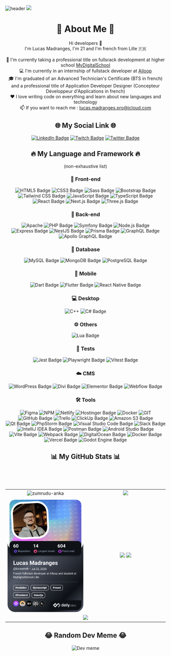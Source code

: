 ![header](https://capsule-render.vercel.app/api?type=waving&color=gradient&height=300&desc=Web%20Developer%20at%20Ailoop%20and%20MyDigitalSchool%20&section=header&text=Lucas%20Madranges&fontSize=80&animation=fadeIn&fontAlignY=38)
[![](https://visitcount.itsvg.in/api?id=LucasMadranges&label=Profile%20Views&color=0&icon=0&pretty=true)](https://visitcount.itsvg.in)
<h1 align="center">💫 About Me 💫</h1>
<p align="center">
    Hi developers 👋 
    <br>
    I'm Lucas Madranges, I'm 21 and I'm french from Lille 🇫🇷
    <br>
    <br>
    🏫 I'm currently taking a professional title on fullsrack development at higher school <a href="https://www.mydigitalschool.com/">MyDigitalSchool</a>
    <br>
    💻 I'm currently in an internship of fullstack developer at <a href="https://www.ailoop.io/">Ailoop</a> 
    <br>
    🎓 I'm graduated of an Advanced Technician's Certificate (BTS in french) and a professional title of Application Developer Designer (Concepteur Développeur d'Applications in french)
    <br>
    ❤️ I love writing code on everything and learn about new languages and technology
    <br>
    📫 If you want to reach me : <a href="mailto:lucas.madranges.pro@icloud.com">lucas.madranges.pro@icloud.com</a>
</p>

<h2 align="center">🌐 My Social Link 🌐</h2>

<div align="center">

[![LinkedIn Badge](https://img.shields.io/badge/LinkedIn-0A66C2?logo=linkedin&logoColor=fff&style=for-the-badge)](https://www.linkedin.com/in/lucas-madranges/)
[![Twitch Badge](https://img.shields.io/badge/Twitch-9146FF?logo=twitch&logoColor=fff&style=for-the-badge)](https://www.twitch.tv/babyluckyyy)
[![Twitter Badge](https://img.shields.io/badge/Twitter-1D9BF0?logo=twitter&logoColor=fff&style=for-the-badge)](https://twitter.com/Lucas_Mdrg)
</div>

<div align="center">
<h2>🔥 My Language and Framework 🔥</h2>
<span>(non-exhaustive list)</span>
</div>

<div align="center">

<h3 align="center">🌝 Front-end</h3>

![HTML5 Badge](https://img.shields.io/badge/HTML5-E34F26?logo=html5&logoColor=fff&style=for-the-badge)
![CSS3 Badge](https://img.shields.io/badge/CSS3-1572B6?logo=css3&logoColor=fff&style=for-the-badge)
![Sass Badge](https://img.shields.io/badge/Sass-C69?logo=sass&logoColor=fff&style=for-the-badge)
![Bootstrap Badge](https://img.shields.io/badge/Bootstrap-7952B3?logo=bootstrap&logoColor=fff&style=for-the-badge)
![Tailwind CSS Badge](https://img.shields.io/badge/Tailwind%20CSS-06B6D4?logo=tailwindcss&logoColor=fff&style=for-the-badge)
![JavaScript Badge](https://img.shields.io/badge/JavaScript-F7DF1E?logo=javascript&logoColor=000&style=for-the-badge)
![TypeScript Badge](https://img.shields.io/badge/TypeScript-3178C6?logo=typescript&logoColor=fff&style=for-the-badge)
![React Badge](https://img.shields.io/badge/React-61DAFB?logo=react&logoColor=000&style=for-the-badge)
![Next.js Badge](https://img.shields.io/badge/Next.js-000?logo=nextdotjs&logoColor=fff&style=for-the-badge)
![Three.js Badge](https://img.shields.io/badge/Three.js-000?logo=threedotjs&logoColor=fff&style=for-the-badge)

<h3 align="center">🌚 Back-end</h3>

![Apache](https://img.shields.io/badge/apache-%23D42029.svg?style=for-the-badge&logo=apache&logoColor=white)
![PHP Badge](https://img.shields.io/badge/PHP-777BB4?logo=php&logoColor=fff&style=for-the-badge)
![Symfony Badge](https://img.shields.io/badge/Symfony-000?logo=symfony&logoColor=fff&style=for-the-badge)
![Node.js Badge](https://img.shields.io/badge/Node.js-393?logo=nodedotjs&logoColor=fff&style=for-the-badge)
![Express Badge](https://img.shields.io/badge/Express-000?logo=express&logoColor=fff&style=for-the-badge)
![NestJS Badge](https://img.shields.io/badge/NestJS-E0234E?logo=nestjs&logoColor=fff&style=for-the-badge)
![Prisma Badge](https://img.shields.io/badge/Prisma-2D3748?logo=prisma&logoColor=fff&style=for-the-badge)
![GraphQL Badge](https://img.shields.io/badge/GraphQL-E10098?logo=graphql&logoColor=fff&style=for-the-badge)
![Apollo GraphQL Badge](https://img.shields.io/badge/Apollo%20GraphQL-311C87?logo=apollographql&logoColor=fff&style=for-the-badge)

<h3 align="center">💾 Database </h3>

![MySQL Badge](https://img.shields.io/badge/MySQL-4479A1?logo=mysql&logoColor=fff&style=for-the-badge)
![MongoDB Badge](https://img.shields.io/badge/MongoDB-47A248?logo=mongodb&logoColor=fff&style=for-the-badge)
![PostgreSQL Badge](https://img.shields.io/badge/PostgreSQL-4169E1?logo=postgresql&logoColor=fff&style=for-the-badge)

<h3 align="center">📱 Mobile</h3>

![Dart Badge](https://img.shields.io/badge/Dart-0175C2?logo=dart&logoColor=fff&style=for-the-badge)
![Flutter Badge](https://img.shields.io/badge/Flutter-02569B?logo=flutter&logoColor=fff&style=for-the-badge)
![React Native Badge](https://img.shields.io/badge/React%20Native-61DAFB?logo=react&logoColor=000&style=for-the-badge)

<h3 align="center">💻 Desktop</h3>

![C++](https://img.shields.io/badge/c++-%2300599C.svg?style=for-the-badge&logo=c%2B%2B&logoColor=white)
![C# Badge](https://img.shields.io/badge/C%23-512BD4?logo=csharp&logoColor=fff&style=for-the-badge)

<h3 align="center">⚙ Others</h3>

![Lua Badge](https://img.shields.io/badge/Lua-2C2D72?logo=lua&logoColor=fff&style=for-the-badge)

<h3 align="center">🧪 Tests</h3>

![Jest Badge](https://img.shields.io/badge/Jest-C21325?logo=jest&logoColor=fff&style=for-the-badge)
![Playwright Badge](https://img.shields.io/badge/Playwright-2EAD33?logo=playwright&logoColor=fff&style=for-the-badge)
![Vitest Badge](https://img.shields.io/badge/Vitest-6E9F18?logo=vitest&logoColor=fff&style=for-the-badge)

<h3 align="center">☁️ CMS</h3>

![WordPress Badge](https://img.shields.io/badge/WordPress-21759B?logo=wordpress&logoColor=fff&style=for-the-badge)
![Divi Badge](https://img.shields.io/badge/Divi-A100FF?logo=divi&logoColor=fff&style=for-the-badge)
![Elementor Badge](https://img.shields.io/badge/Elementor-92003B?logo=elementor&logoColor=fff&style=for-the-badge)
![Webflow Badge](https://img.shields.io/badge/Webflow-146EF5?logo=webflow&logoColor=fff&style=for-the-badge)

<h3 align="center">🛠️ Tools</h3>

![Figma](https://img.shields.io/badge/figma-%23F24E1E.svg?style=for-the-badge&logo=figma&logoColor=white)
![NPM](https://img.shields.io/badge/NPM-%23CB3837.svg?style=for-the-badge&logo=npm&logoColor=white)
![Netlify](https://img.shields.io/badge/netlify-%23000000.svg?style=for-the-badge&logo=netlify&logoColor=#00C7B7)
![Hostinger Badge](https://img.shields.io/badge/Hostinger-673DE6?logo=hostinger&logoColor=fff&style=for-the-badge)
![Docker](https://img.shields.io/badge/docker-%230db7ed.svg?style=for-the-badge&logo=docker&logoColor=white)
![GIT](https://img.shields.io/badge/Git-fc6d26?style=for-the-badge&logo=git&logoColor=white)
![GitHub Badge](https://img.shields.io/badge/GitHub-181717?logo=github&logoColor=fff&style=for-the-badge)
![Trello](https://img.shields.io/badge/Trello-%23026AA7.svg?style=for-the-badge&logo=Trello&logoColor=white)
![ClickUp Badge](https://img.shields.io/badge/ClickUp-7B68EE?logo=clickup&logoColor=fff&style=for-the-badge)
![Amazon S3 Badge](https://img.shields.io/badge/Amazon%20S3-569A31?logo=amazons3&logoColor=fff&style=for-the-badge)
![Qt Badge](https://img.shields.io/badge/Qt-41CD52?logo=qt&logoColor=fff&style=for-the-badge)
![PhpStorm Badge](https://img.shields.io/badge/PhpStorm-000?logo=phpstorm&logoColor=fff&style=for-the-badge)
![Visual Studio Code Badge](https://img.shields.io/badge/Visual%20Studio%20Code-007ACC?logo=visualstudiocode&logoColor=fff&style=for-the-badge)
![Slack Badge](https://img.shields.io/badge/Slack-4A154B?logo=slack&logoColor=fff&style=for-the-badge)
![IntelliJ IDEA Badge](https://img.shields.io/badge/IntelliJ%20IDEA-000?logo=intellijidea&logoColor=fff&style=for-the-badge)
![Postman Badge](https://img.shields.io/badge/Postman-FF6C37?logo=postman&logoColor=fff&style=for-the-badge)
![Android Studio Badge](https://img.shields.io/badge/Android%20Studio-3DDC84?logo=androidstudio&logoColor=fff&style=for-the-badge)
![Vite Badge](https://img.shields.io/badge/Vite-646CFF?logo=vite&logoColor=fff&style=for-the-badge)
![Webpack Badge](https://img.shields.io/badge/Webpack-8DD6F9?logo=webpack&logoColor=000&style=for-the-badge)
![DigitalOcean Badge](https://img.shields.io/badge/DigitalOcean-0080FF?logo=digitalocean&logoColor=fff&style=for-the-badge)
![Docker Badge](https://img.shields.io/badge/Docker-2496ED?logo=docker&logoColor=fff&style=for-the-badge)
![Vercel Badge](https://img.shields.io/badge/Vercel-000?logo=vercel&logoColor=fff&style=for-the-badge)
![Godot Engine Badge](https://img.shields.io/badge/Godot%20Engine-478CBF?logo=godotengine&logoColor=fff&style=for-the-badge)

</div>

<h2 align="center">📊 My GitHub Stats 📊</h2>

<div align="center">
    <br/>
    <br/>
    <br/>
</div>

<table style="border-collapse: collapse; width: 100%;">
  <tr style="border: none;">
    <td align="center" width="50%">
        <img src="https://github-readme-stats.vercel.app/api?username=LucasMadranges&theme=radical&hide_border=false&include_all_commits=true&count_private=true" alt="zumrudu-anka" />
    </td>
    <td align="center" width="50%">
        <img src="https://github-readme-streak-stats.herokuapp.com/?user=LucasMadranges&theme=radical&hide_border=false" />
    </td>
  </tr>
  <tr>
    <td align="center" width="50%">
        <a href="https://app.daily.dev/lucasmdr"><img src="./devcard.png" width="350" alt="Lucas Madranges's Dev Card"/></a>
    </td>
    <td align="center" width="50%">
        <img height=200 src="https://github-readme-stats.vercel.app/api/top-langs/?username=LucasMadranges&theme=radical&hide_border=false&include_all_commits=true&count_private=true&layout=compact" />
        <img src="https://github-contributor-stats.vercel.app/api?username=LucasMadranges&bg_color=141320&color=BCFCF6&point=BCFCF6&text_color=BCFCF6&title_color=EA538D&line=EA538D&hide_border=false&radius=8" />
    </td>
  </tr>
  <tr>
    <td colspan="2" align="center" width="50%">
        <img src="https://github-readme-activity-graph.vercel.app/graph?username=LucasMadranges&bg_color=141320&color=BCFCF6&point=BCFCF6&title_color=EA538D&line=EA538D&hide_border=false&radius=8" width="100%"/>
    </td>
  </tr>
</table>

<h2 align="center">😂 Random Dev Meme 😂</h2>

<div align="center">

<img src='https://randommeme-five.vercel.app/' style="height: 400px;" alt="Dev meme" align="center"/>
</div>
